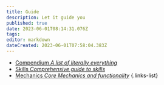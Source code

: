 ```yaml
---
title: Guide
description: Let it guide you
published: true
date: 2023-06-01T08:14:31.076Z
tags: 
editor: markdown
dateCreated: 2023-06-01T07:58:04.383Z
---
```


- [Compendium *A list of literally everything*](/guide/compendium)
- [Skills *Comprehensive guide to skills*](/guide/skills)
- [Mechanics *Core Mechanics and functionality*](/guide/mechanics)
{.links-list}